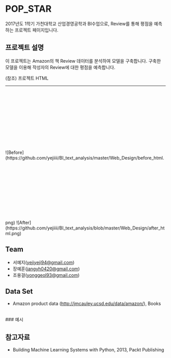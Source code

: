 

# POP_STAR 

2017년도 1학기 가천대학교 산업경영공학과 BI수업으로, Review를 통해 평점을 예측하는 프로젝트 페이지입니다.


## 프로젝트 설명

이 프로젝트는 Amazon의 책 Review 데이터를 분석하여 모델을 구축합니다.
구축한 모델을 이용해 작성자의 Review에 대한 평점을 예측합니다.  

(참조) 프로젝트 HTML 
<hr></hr>
<img wight="200px" height="200px">![Before](https://github.com/yejiiii/BI_text_analysis/master/Web_Design/before_html.png)</img>
<img wight="200px" height="200px">![After](https://github.com/yejiiii/BI_text_analysis/blob/master/Web_Design/after_html.png)</img>



## Team

   - 서예지(yejiyeji94@gmail.com)
   - 장예훈(jangyh0420@gmail.com)
   - 조용걸(yonggeol93@gmail.com)



## Data Set

   - Amazon product data (http://jmcauley.ucsd.edu/data/amazon/), Books
   <br>
   ### 예시
   


## 참고자료

   - Building Machine Learning Systems with Python, 2013, Packt Publishing

